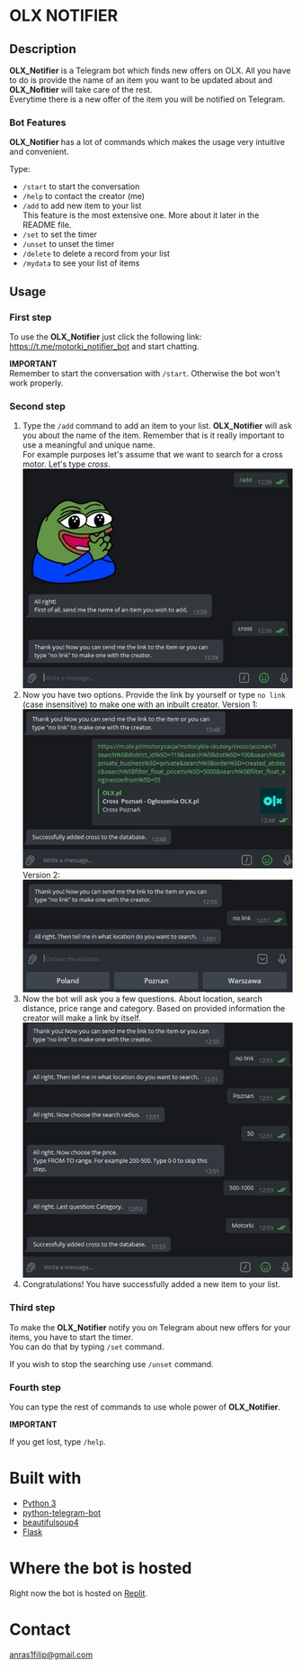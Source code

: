 # OLX NOTIFIER

## Description

**OLX_Notifier** is a Telegram bot which finds new offers on OLX. All you have to do is provide the name of an item you
want to be updated about and **OLX_Nofitier** will take care of the rest. \
Everytime there is a new offer of the item you will be notified on Telegram.

### Bot Features

**OLX_Notifier** has a lot of commands which makes the usage very intuitive and convenient.

Type:

- `/start` to start the conversation
- `/help` to contact the creator (me)
- `/add` to add new item to your list \
  This feature is the most extensive one. More about it later in the README file.
- `/set` to set the timer
- `/unset` to unset the timer
- `/delete` to delete a record from your list
- `/mydata` to see your list of items

## Usage

### First step

To use the **OLX_Notifier** just click the following link: https://t.me/motorki_notifier_bot and start chatting.

**IMPORTANT** \
Remember to start the conversation with `/start`. Otherwise the bot won't work properly.

### Second step

1. Type the `/add` command to add an item to your list.
**OLX_Notifier** will ask you about the name of the item. Remember that is it really important to use a meaningful and unique name. \
For example purposes let's assume that we want to search for a cross motor.
Let's type *cross*.
![/add picture](images/add.jpg)
2. Now you have two options. Provide the link by yourself or type `no link` (case insensitive) to make one with an inbuilt creator.
Version 1:
![/add_link_manually](images/add_link_manually.jpg)
Version 2:
![/add_no_link](images/add_no_link.jpg)
3. Now the bot will ask you a few questions. About location, search distance, price range and category. Based on provided information the creator will make a link by itself. 
![/add_conversation](images/add_conversation.jpg)
4. Congratulations! You have successfully added a new item to your list.

### Third step

To make the **OLX_Notifier** notify you on Telegram about new offers for your items, you have to start the timer. \
You can do that by typing `/set` command.

If you wish to stop the searching use `/unset` command.

### Fourth step

You can type the rest of commands to use whole power of **OLX_Notifier**.

**IMPORTANT**

If you get lost, type `/help`.

# Built with

* [Python 3](https://www.python.org/)
* [python-telegram-bot](https://github.com/python-telegram-bot/python-telegram-bot)
* [beautifulsoup4](https://www.crummy.com/software/BeautifulSoup/bs4/doc/)
* [Flask](https://flask.palletsprojects.com/en/2.0.x/)

# Where the bot is hosted

Right now the bot is hosted on [Replit](https://replit.com/~).

# Contact

anras1filip@gmail.com

